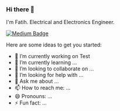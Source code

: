 ### Hi there 👋


I'm Fatih. Electrical and Electronics Engineer.

[![Medium Badge](https://img.shields.io/badge/-Medium-757575?style=flat-quare&labelColor=757575&logo=Medium&logoColor=black&link=link)](https://medium.com/@aydinfatihahmet) 

Here are some ideas to get you started:

- 🔭 I’m currently working on Test
- 🌱 I’m currently learning ...
- 👯 I’m looking to collaborate on ...
- 🤔 I’m looking for help with ...
- 💬 Ask me about ...
- 📫 How to reach me: ...
- 😄 Pronouns: ...
- ⚡ Fun fact: ...

